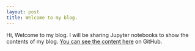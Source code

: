 ```yaml
---
layout: post
title: Welcome to my blog.
---
```


Hi, Welcome to my blog. I will be sharing Jupyter notebooks to show the contents of my blog. [You can see the content here](https://nbviewer.jupyter.org/github/subhadeep1024/Blogs/blob/master/Welcome.ipynb) on GitHub.
